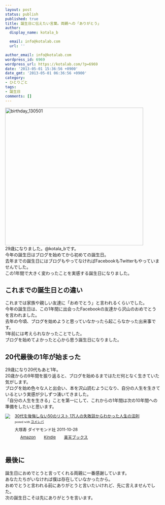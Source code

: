 ```yaml
---
layout: post
status: publish
published: true
title: 誕生日に伝えたい言葉。両親への「ありがとう」
author:
  display_name: kotala_b

  email: info@kotalab.com
  url: ''

author_email: info@kotalab.com
wordpress_id: 6969
wordpress_url: https://kotalab.com/?p=6969
date: '2013-05-01 15:36:56 +0900'
date_gmt: '2013-05-01 06:36:56 +0900'
category:
- ひとりごと
tags:
- 誕生日
comments: []
---
```

<p><img src="https://kotalab.com/wp-content/uploads/birthday_130501-448x447.jpg" alt="birthday_130501" width="448" height="447" class="alignnone size-large wp-image-6971" /><br />
29歳になりました。@kotala_bです。<br />
今年の誕生日はブログを始めてから初めての誕生日。<br />
去年までの誕生日にはブログもやってなければFacebookもTwitterもやっていませんでした。<br />
この1年間で大きく変わったことを実感する誕生日になりました。<br />
</p>
<!--more-->
<h2>これまでの誕生日との違い</h2>
<p>これまでは家族や親しい友達に「おめでとう」と言われるくらいでした。<br />
今年の誕生日は、この1年間に出会ったFacebookの友達から沢山のおめでとうを言われました。<br />
去年の今頃、ブログを始めようと思っていなかったら起こらなかった出来事です。<br />
1年前には考えられなかったことでした。<br />
ブログを始めてよかったと心から思う誕生日になりました。</p>
<h2>20代最後の1年が始まった</h2>
<p>29歳になり20代もあと1年。<br />
20歳からの9年間を振り返ると、ブログを始めるまではただ何となく生きていた気がします。<br />
ブログを始め色々な人と出会い、本を沢山読むようになり、自分の人生を生きているという実感が少しずつ湧いてきました。<br />
「自分の人生を生きる」ことを第一にして、これからの1年間は次の10年間への準備をしたいと思います。</p>
<div class="booklink-box" style="text-align:left;padding-bottom:20px;font-size:small;/zoom: 1;overflow: hidden;">
<div class="booklink-image" style="float:left;margin:0 15px 10px 0;"><a href="https://www.amazon.co.jp/exec/obidos/asin/4478016615/same-22/" name="booklink" rel="nofollow" target="_blank"><img src="https://images-fe.ssl-images-amazon.com/images/I/41F8pxugpIL._SL160_.jpg" style="border: none;" /></a></div>
<div class="booklink-info" style="line-height:120%;/zoom: 1;overflow: hidden;">
<div class="booklink-name" style="margin-bottom:10px;line-height:120%"><a href="https://www.amazon.co.jp/exec/obidos/asin/4478016615/same-22/" rel="nofollow" name="booklink" target="_blank">30代を後悔しない50のリスト 1万人の失敗談からわかった人生の法則</a>
<div class="booklink-powered-date" style="font-size:8pt;margin-top:5px;font-family:verdana;line-height:120%">posted with <a href="https://yomereba.com" target="_blank">ヨメレバ</a></div>
</div>
<div class="booklink-detail" style="margin-bottom:5px;">大塚寿 ダイヤモンド社 2011-10-28    </div>
<div class="booklink-link2" style="margin-top:10px;">
<div class="shoplinkamazon" style="display:inline;margin-right:5px;background: url('https://img.yomereba.com/tam_y.gif') 0 0 no-repeat;padding: 2px 0 2px 18px;white-space: nowrap;"><a href="https://www.amazon.co.jp/exec/obidos/asin/4478016615/same-22/" rel="nofollow" target="_blank" title="アマゾン" >Amazon</a></div>
<div class="shoplinkkindle" style="display:inline;margin-right:5px;background: url('https://img.yomereba.com/tam_y.gif') 0 0 no-repeat;padding: 2px 0 2px 18px;white-space: nowrap;"><a href="https://www.amazon.co.jp/exec/obidos/ASIN/B0081MAD06/same-22/" rel="nofollow" target="_blank" >Kindle</a></div>
<div class="shoplinkrakuten" style="display:inline;margin-right:5px;background: url('https://img.yomereba.com/tam_y.gif') 0 -50px no-repeat;padding: 2px 0 2px 18px;white-space: nowrap;"><a href="https://hb.afl.rakuten.co.jp/hgc/0fa7afc8.bbfc196a.0fa7afc9.d56c38f1/?pc=http%3A%2F%2Fbooks.rakuten.co.jp%2Frb%2F11369123%2F%3Fscid%3Daf_ich_link_urltxt%26m%3Dhttp%3A%2F%2Fm.rakuten.co.jp%2Fev%2Fbook%2F" rel="nofollow" target="_blank" title="楽天ブックス" >楽天ブックス</a></div>
</div>
</div>
<div class="booklink-footer" style="clear: left"></div>
</div>
<h2>最後に</h2>
<p>誕生日におめでとうと言ってくれる両親に一番感謝しています。<br />
あなたたちがいなければ僕は存在していなかったから。<br />
おめでとうと言われる前にありがとうと言いたいけれど、先に言えませんでした。<br />
次の誕生日こそは先にありがとうを言います。</p>
